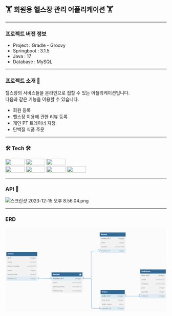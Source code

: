 ## 🏋 회원용 헬스장 관리 어플리케이션 🏋️
*** 
### 프로젝트 버전 정보
- Project : Gradle - Groovy
- Springboot : 3.1.5
- Java : 17
- Database : MySQL
---
### 프로젝트 소개 💁
헬스장의 서비스들을 온라인으로 접할 수 있는 어플리케이션입니다.
<br>
다음과 같은 기능을 이용할 수 있습니다.
- 회원 등록
- 헬스장 이용에 관한 리뷰 등록
- 개인 PT 트레이너 지정
- 단백질 식품 주문
---
### 🛠 Tech 🛠
<img src="https://img.shields.io/badge/JAVA-007396?style=for-the-badge&logo=java&logoColor=white" style="width: 60px; height: 20px;">
<img src="https://img.shields.io/badge/Spring Boot-6DB33F?style=for-the-badge&logo=Spring Boot&logoColor=white" style="width: 60px; height: 20px;">
<img src="https://img.shields.io/badge/mysql-4479A1?style=for-the-badge&logo=mysql&logoColor=white" style="width: 60px; height: 20px;">️
</br>
<img src="https://img.shields.io/badge/Spring Security-6DB33F?style=for-the-badge&logo=springsecurity&logoColor=white" style="width: 60px; height: 20px;">️
<img src="https://img.shields.io/badge/Docker-2496ED?style=for-the-badge&logo=docker&logoColor=white" style="width: 60px; height: 20px;">️
<img src="https://img.shields.io/badge/Swagger-85EA2D?style=for-the-badge&logo=swagger&logoColor=white" style="width: 60px; height: 20px;">️
<img src="https://img.shields.io/badge/Github Actions-2088FF?style=for-the-badge&logo=githubactions&logoColor=white" style="width: 60px; height: 20px;">️

---

### API 📃
 ![스크린샷 2023-12-15 오후 8.56.04.png](..%2F..%2F%EC%82%AC%EC%A7%84%2F%EC%8A%A4%ED%81%AC%EB%A6%B0%EC%83%B7%202023-12-15%20%EC%98%A4%ED%9B%84%208.56.04.png)

---
### ERD
![img_2.png](img_2.png)
